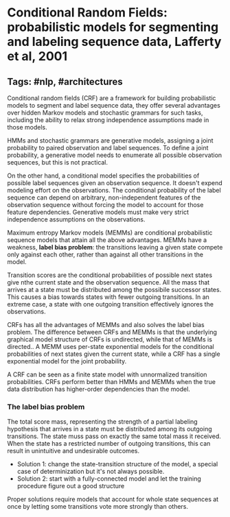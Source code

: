 # Conditional Random Fields: probabilistic models for segmenting and labeling sequence data, Lafferty et al, 2001

## Tags: \#nlp, \#architectures

Conditional random fields (CRF) are a framework for building probabilistic models to segment and label sequence data, they offer several advantages over hidden Markov models and stochastic grammars for such tasks, including the ability to relax strong independence assumptions made in those models.

HMMs and stochastic grammars are generative models, assigning a joint probability to paired observation and label sequences. To define a joint probability, a generative model needs to enumerate all possible observation sequences, but this is not practical.

On the other hand, a conditional model specifies the probabilities of possible label sequences given an observation sequence. It doesn't expend modeling effort on the observations. The conditional probability of the label sequence can depend on arbitrary, non-independent features of the observation sequence without forcing the model to account for those feature dependencies. Generative models must make very strict independence assumptions on the observations.

Maximum entropy Markov models (MEMMs) are conditional probabilistic sequence models that attain all the above advantages. MEMMs have a weakness, **label bias problem**: the transitions leaving a given state compete only against each other, rather than against all other transitions in the model.

Transition scores are the conditional probabilities of possible next states give nthe current state and the observation sequence. All the mass that arrives at a state must be distributed among the possibile successor states. This causes a bias towards states with fewer outgoing transitions. In an extreme case, a state with one outgoing transition effectively ignores the observations.

CRFs has all the advantages of MEMMs and also solves the label bias problem. The difference between CRFs and MEMMs is that the underlying graphical model structure of CRFs is undirected, while that of MEMMs is directed.. A MEMM uses per-state exponential models for the conditional probabilities of next states given the current state, while a CRF has a single exponential model for the joint probability.

A CRF can be seen as a finite state model with unnormalized transition probabilities. CRFs perform better than HMMs and MEMMs when the true data distribution has higher-order dependencies than the model.

### The label bias problem

The total score mass, representing the strength of a partial labeling hypothesis that arrives in a state must be distributed among its outgoing transitions. The state muss pass on exactly the same total mass it received. When the state has a restricted number of outgoing transitions, this can result in unintuitive and undesirable outcomes.

* Solution 1: change the state-transition structure of the model, a special case of determinization but it's not always possible.
* Solution 2: start with a fully-connected model and let the training procedure figure out a good structure

Proper solutions require models that account for whole state sequences at once by letting some transitions vote more strongly than others.
